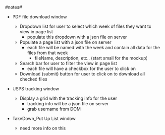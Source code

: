 #notes#

- PDF file download window
    - Dropdown list for user to select which week of files they want to view in page list
        - populate this dropdown with a json file on server
    - Populate a page list with a json file on server
        - each file will be named with the week and contain all data for the files from that week
            - fileName, description, etc.. (start small for the mockup)
    - Search bar for user to filter the view in page list
        - each file will have a checkbox for the user to click on
    - Download (submit) button for user to click on to download all checked files

- USPS tracking window
    - Display a grid with the tracking info for the user
        - tracking info will be a json file on server
        - grab username from DOM

- TakeDown_Put Up List window
    - need more info on this

